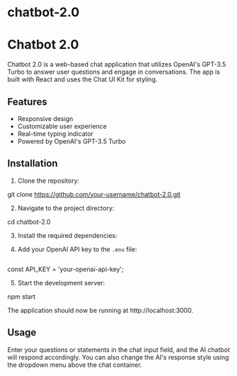 # chatbot-2.0
# Chatbot 2.0

Chatbot 2.0 is a web-based chat application that utilizes OpenAI's GPT-3.5 Turbo to answer user questions and engage in conversations. The app is built with React and uses the Chat UI Kit for styling.

## Features

- Responsive design
- Customizable user experience
- Real-time typing indicator
- Powered by OpenAI's GPT-3.5 Turbo

## Installation

1. Clone the repository:

git clone https://github.com/your-username/chatbot-2.0.git

2. Navigate to the project directory:

cd chatbot-2.0

3. Install the required dependencies:


4. Add your OpenAI API key to the `.env` file:
   
   ```javascript
const API_KEY = 'your-openai-api-key';

5. Start the development server:

npm start

The application should now be running at http://localhost:3000.


## Usage
Enter your questions or statements in the chat input field, and the AI chatbot will respond accordingly. You can also change the AI's response style using the dropdown menu above the chat container.



